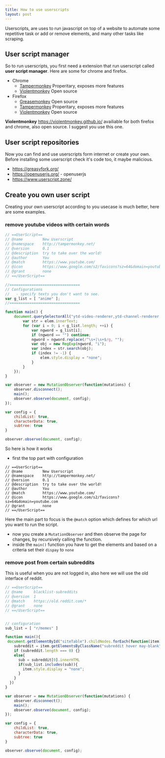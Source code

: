 ```yaml
---
title: How to use userscripts
layout: post
---
```


Userscripts, are uses to run javascript on top of a website to automate some repetitive task or add or remove elements, and many other tasks like scraping.

## User script manager

So to run userscripts, you first need a extension that run userscript called **user script manager**.
Here are some for chrome and firefox.

- Chrome
    - [Tampermonkey](https://chrome.google.com/webstore/detail/tampermonkey/dhdgffkkebhmkfjojejmpbldmpobfkfo) Properitary, exposes more features
    - [Violentmonkey](https://chrome.google.com/webstore/detail/violent-monkey/jinjaccalgkegednnccohejagnlnfdag) Open source
- Firefox
    - [Greasemonkey](https://addons.mozilla.org/firefox/addon/greasemonkey/) Open source
    - [Tampermonkey](https://addons.mozilla.org/firefox/addon/tampermonkey/) Properitary, exposes more features
    - [Violentmonkey](https://addons.mozilla.org/firefox/addon/violentmonkey/) Open source

**Violentmonkey** <https://violentmonkey.github.io/> availiable for both firefox and chrome, also open source. I suggest you use this one.

## User script repositories

Now you can find and use userscripts form internet or create your own. Before installing some userscript check it's code too, it maybe malicious.

- <https://greasyfork.org/>
- <https://openuserjs.org/> - openuserjs
- <https://www.userscript.zone/>

## Create you own user script

Creating your own userscript according to you usecase is much better, here are some examples.

### remove youtube videos with certain words

```js
// ==UserScript==
// @name         New Userscript
// @namespace    http://tampermonkey.net/
// @version      0.1
// @description  try to take over the world!
// @author       You
// @match        https://www.youtube.com/
// @icon         https://www.google.com/s2/favicons?sz=64&domain=youtube.com
// @grant        none
// ==/UserScript==

//================================
// Configurations
//   - specify texts you don't want to see.
var g_list = [ "anime" ];
//================================

function main() {
    document.querySelectorAll("ytd-video-renderer,ytd-channel-renderer,ytd-grid-video-renderer,ytd-playlist-renderer").forEach(function(elem) {
        var str = elem.innerText;
        for (var i = 0; i < g_list.length; ++i) {
            var ngword = g_list[i];
            if (ngword == "") continue;
            ngword = ngword.replace(/^\s+|\s+$/g, "");
            var obj = new RegExp(ngword, "i");
            var index = str.search(obj);
            if (index != -1) {
                elem.style.display = "none";
            }
        }
    });
}

var observer = new MutationObserver(function(mutations) {
    observer.disconnect();
    main();
    observer.observe(document, config);
});

var config = {
    childList: true,
    characterData: true,
    subtree: true
}

observer.observe(document, config);
```

So here is how it works

- first the top part with configuration

```
// ==UserScript==
// @name         New Userscript
// @namespace    http://tampermonkey.net/
// @version      0.1
// @description  try to take over the world!
// @author       You
// @match        https://www.youtube.com/
// @icon         https://www.google.com/s2/favicons?sz=64&domain=youtube.com
// @grant        none
// ==/UserScript==
```

Here the main part to focus is the `@match` option which defines for which url you want to run the script.

- now you create a `MutationObserver`  and then observe the page for changes, by recursively calling the function.
- inside the `main()` function you have to get the elements and based on a criteria set their `dispay` to `none`

### remove post from certain subreddits

This is useful when you are not logged in, also here we will use the old interface of reddit.

```js
// ==UserScript==
// @name     blacklist-subreddits
// @version  1
// @match    https://old.reddit.com/*
// @grant    none
// ==/UserScript==


// configuration
sub_list = [ "r/memes" ]

function main(){
 document.getElementById("siteTable").childNodes.forEach(function(item){
    subreddit = item.getElementsByClassName("subreddit hover may-blank");
    if (subreddit.length === 0) {}
    else{
      sub = subreddit[0].innerHTML
      if(sub_list.includes(sub)){
        item.style.display = "none";
      }
    }
  })
}

var observer = new MutationObserver(function(mutations) {
    observer.disconnect();
    main();
    observer.observe(document, config);
});

var config = {
    childList: true,
    characterData: true,
    subtree: true
}

observer.observe(document, config);
```
